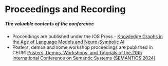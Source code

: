 # Proceedings and Recording
##### The valuable contents of the conference

* ​Proceedings are published under the IOS Press - [Knowledge Graphs in the Age of Language Models and Neuro-Symbolic AI](https://ebooks.iospress.nl/volume/knowledge-graphs-in-the-age-of-language-models-and-neuro-symbolic-ai-proceedings-of-the-20th-international-conference-on-semantic-systems)
* Posters, demos and some workshop proceedings are published in CEUR: [Posters, Demos, Workshops, and Tutorials of the 20th International Conference on Semantic Systems (SEMANTiCS 2024)](https://ceur-ws.org/Vol-3759/)

